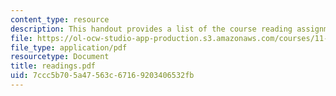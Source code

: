 ```yaml
---
content_type: resource
description: This handout provides a list of the course reading assignments.
file: https://ol-ocw-studio-app-production.s3.amazonaws.com/courses/11-439-revitalizing-urban-main-streets-mission-hill-egleston-square-boston-spring-2003/7ccc5b705a47563c67169203406532fb_readings.pdf
file_type: application/pdf
resourcetype: Document
title: readings.pdf
uid: 7ccc5b70-5a47-563c-6716-9203406532fb
---
```


